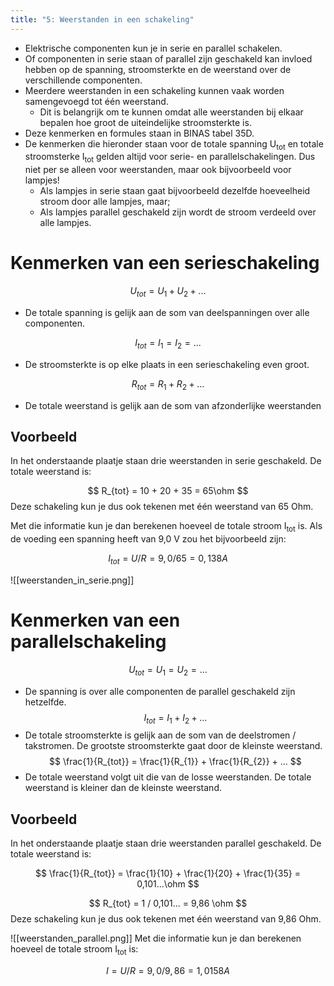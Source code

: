 ```yaml
---
title: "5: Weerstanden in een schakeling"
---
```

- Elektrische componenten kun je in serie en parallel schakelen.
- Of componenten in serie staan of parallel zijn geschakeld kan invloed hebben op de spanning, stroomsterkte en de weerstand over de verschillende componenten.
- Meerdere weerstanden in een schakeling kunnen vaak worden samengevoegd tot één weerstand.
	- Dit is belangrijk om te kunnen omdat alle weerstanden bij elkaar bepalen hoe groot de uiteindelijke stroomsterkte is.
- Deze kenmerken en formules staan in BINAS tabel 35D.
- De kenmerken die hieronder staan voor de totale spanning U<sub>tot</sub> en totale stroomsterke I<sub>tot</sub> gelden altijd voor serie- en parallelschakelingen. Dus niet per se alleen voor weerstanden, maar ook bijvoorbeeld voor lampjes!
	- Als lampjes in serie staan gaat bijvoorbeeld dezelfde hoeveelheid stroom door alle lampjes, maar;
	- Als lampjes parallel geschakeld zijn wordt de stroom verdeeld over alle lampjes.
# Kenmerken van een serieschakeling

$$ 
U_{tot} = U_{1} + U_{2}+ ...
$$
- De totale spanning is gelijk aan de som van deelspanningen over alle componenten.

$$
I_{tot} = I_{1} = I_{2} = ...
$$
- De stroomsterkte is op elke plaats in een serieschakeling even groot.

$$
R_{tot} = R_{1} + R_{2} + ...
$$
- De totale weerstand is gelijk aan de som van afzonderlijke weerstanden
## Voorbeeld
In het onderstaande plaatje staan drie weerstanden in serie geschakeld. De totale weerstand is:

$$
R_{tot} = 10 + 20 + 35 = 65\ohm
$$
Deze schakeling kun je dus ook tekenen met één weerstand van 65 Ohm.

Met die informatie kun je dan berekenen hoeveel de totale stroom I<sub>tot</sub> is. Als de voeding een spanning heeft van 9,0 V zou het bijvoorbeeld zijn:

$$
I_{tot} = U / R = 9,0 / 65 = 0,138 A
$$

![[weerstanden_in_serie.png]]
# Kenmerken van een parallelschakeling

$$
U_{tot}=U_{1} = U_{2} = ...
$$
- De spanning is over alle componenten de parallel geschakeld zijn hetzelfde.
$$
I_{tot}=I_{1} + I_{2} + ...
$$
- De totale stroomsterkte is gelijk aan de som van de deelstromen / takstromen. De grootste stroomsterkte gaat door de kleinste weerstand.
$$
\frac{1}{R_{tot}} = \frac{1}{R_{1}} + \frac{1}{R_{2}} + ...  
$$
- De totale weerstand volgt uit die van de losse weerstanden. De totale weerstand is kleiner dan de kleinste weerstand.
## Voorbeeld
In het onderstaande plaatje staan drie weerstanden parallel geschakeld. De totale weerstand is:

$$
\frac{1}{R_{tot}} = \frac{1}{10} + \frac{1}{20} + \frac{1}{35} = 0,101...\ohm
$$

$$
R_{tot} = 1 / 0,101... = 9,86 \ohm
$$
Deze schakeling kun je dus ook tekenen met één weerstand van 9,86 Ohm.

![[weerstanden_parallel.png]]
Met die informatie kun je dan berekenen hoeveel de totale stroom I<sub>tot</sub> is:

$$
I = U / R = 9,0 / 9,86 = 1,0158 A
$$